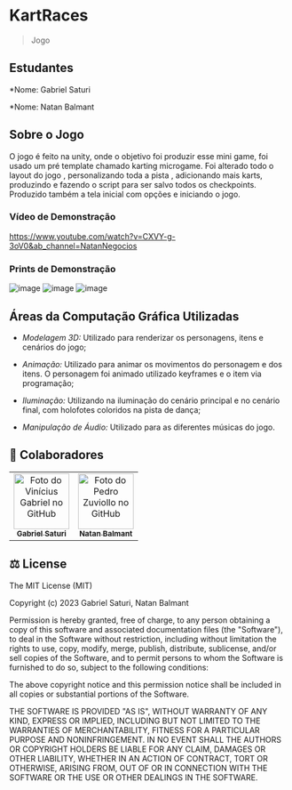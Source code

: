 # KartRaces
> Jogo 

## Estudantes

*Nome: Gabriel Saturi

*Nome: Natan Balmant

## Sobre o Jogo
O jogo é feito na unity, onde o objetivo foi produzir esse mini game, foi usado um pré template chamado karting microgame.
Foi alterado todo o layout do jogo , personalizando toda a pista , adicionando mais karts, produzindo e fazendo o script
para ser salvo todos os checkpoints. Produzido também a tela inicial com opções e iniciando o jogo.

### Vídeo de Demonstração
https://www.youtube.com/watch?v=CXVY-g-3oV0&ab_channel=NatanNegocios

### Prints de Demonstração

![image](https://github.com/natanbalmant/KartRaces/assets/60973117/b47c3a86-119b-49e8-8a8c-43d419ecf01c)
![image](https://github.com/natanbalmant/KartRaces/assets/60973117/2ffb28ed-8251-4758-a4cb-cfa7719b8560)
![image](https://github.com/natanbalmant/KartRaces/assets/60973117/301102ce-8a7c-4af6-bffc-5c3bf2d8399c)


## Áreas da Computação Gráfica Utilizadas

* *Modelagem 3D:* Utilizado para renderizar os personagens, itens e cenários do jogo;

* *Animação:* Utilizado para animar os movimentos do personagem e dos itens. O personagem foi animado utilizado keyframes e o item via programação;

* *Iluminação:* Utilizando na iluminação do cenário principal e no cenário final, com holofotes coloridos na pista de dança;

* *Manipulação de Áudio:* Utilizado para as diferentes músicas do jogo.

## 🤝 Colaboradores

<table>
  <tr>
    <td align="center">
      <a href="https://github.com/saturi11">
        <img src="https://avatars3.githubusercontent.com/u/94920663" width="100px;" alt="Foto do Vinícius Gabriel no GitHub"/><br>
        <sub>
          <b>Gabriel Saturi</b>
        </sub>
      </a>
    </td>

  <td align="center">
    <a href="https://github.com/natanbalmant">
      <img src="https://avatars.githubusercontent.com/u/58116134" width="100px;" alt="Foto do Pedro Zuviollo no GitHub"/><br>
      <sub>
        <b>Natan Balmant</b>
      </sub>
    </a>
  </td>
  </tr>
</table>

## ‍⚖️ License
The MIT License (MIT)

Copyright (c) 2023 Gabriel Saturi, Natan Balmant

Permission is hereby granted, free of charge, to any person obtaining a copy of this software and associated documentation files (the "Software"), to deal in the Software without restriction, including without limitation the rights to use, copy, modify, merge, publish, distribute, sublicense, and/or sell copies of the Software, and to permit persons to whom the Software is furnished to do so, subject to the following conditions:

The above copyright notice and this permission notice shall be included in all copies or substantial portions of the Software.

THE SOFTWARE IS PROVIDED "AS IS", WITHOUT WARRANTY OF ANY KIND, EXPRESS OR IMPLIED, INCLUDING BUT NOT LIMITED TO THE WARRANTIES OF MERCHANTABILITY, FITNESS FOR A PARTICULAR PURPOSE AND NONINFRINGEMENT. IN NO EVENT SHALL THE AUTHORS OR COPYRIGHT HOLDERS BE LIABLE FOR ANY CLAIM, DAMAGES OR OTHER LIABILITY, WHETHER IN AN ACTION OF CONTRACT, TORT OR OTHERWISE, ARISING FROM, OUT OF OR IN CONNECTION WITH THE SOFTWARE OR THE USE OR OTHER DEALINGS IN THE SOFTWARE.
